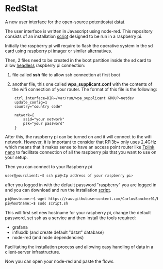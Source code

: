 # RedStat

A new user interface for the open-source potentiostat [dstat](https://doi.org/10.1371/journal.pone.0140349).

The user interface is written in Javascript using node-red. This repository consists of an installation [script](https://raw.githubusercontent.com/CarlosSanchez01/RedStat/main/script.sh) designed to be run in a raspberry pi.

Initially the raspberry pi will require to flash the operative system in the sd card using [raspberry pi imager](https://www.raspberrypi.org/software/) or similar [alternatives](https://rufus.ie/).

Then, 2 files need to be created in the boot partition inside the sd card to allow [headless](https://www.raspberrypi.org/documentation/configuration/wireless/headless.md) raspberry pi connection:

1. file called **ssh** file to allow ssh connection at first boot
2. another file, this one called **wpa_supplicant.conf** with the contents of the wifi connection of your router. The format of this file is the following:

        ctrl_interface=DIR=/var/run/wpa_supplicant GROUP=netdev
        update_config=1
        country="country code"

        network={
            ssid="your network"
            psk="your password"
        }

After this, the raspberry pi can be turned on and it will connect to the wifi network. However, it is important to consider that RPi3b+ only uses 2.4GHz which means that it makes sense to have an access point router like [Tplink nano](https://www.tp-link.com/us/home-networking/wifi-router/tl-wr802n/) to facilitate connection of all the raspberry pis that you want to use on your setup.

Then you can connect to your Raspberry pi
```bash
user@yourclient:~$ ssh pi@<Ip address of your raspberry pi>
```
after you logged in with the default password "raspberry" you are logged in and you can download and run the installation [script](https://raw.githubusercontent.com/CarlosSanchez01/RedStat/main/script.sh).

```bash
pi@hostname:~$ wget https://raw.githubusercontent.com/CarlosSanchez01/RedStat/main/script.sh
pi@hostname:~$ sudo script.sh
```

This will first set new hostname for your raspberry pi, change the default password, set ssh as a service and then install the tools required:

- grafana
- influxdb (and create default "dstat" database)
- node-red (and node dependencies)

Facilitating the installation process and allowing easy handling of data in a client-server infrastructure.

Now you can open your node-red and paste the flows.